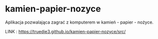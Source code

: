 # kamien-papier-nozyce
 Aplikacja pozwalająca zagrać z komputerem w kamień - papier - nożyce.

LINK : https://truedie3.github.io/kamien-papier-nozyce/src/
